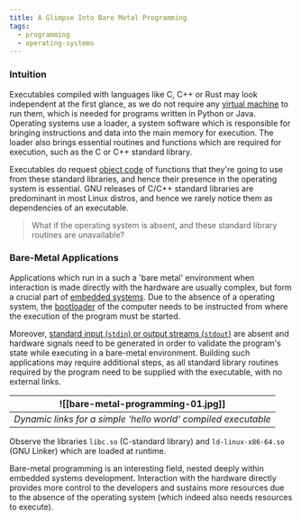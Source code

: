 ```yaml
---
title: A Glimpse Into Bare Metal Programming
tags:
  - programming
  - operating-systems
---
```

### Intuition

Executables compiled with languages like C, C++ or Rust may look independent at the first glance, as we do not require any [virtual machine](https://stackoverflow.com/questions/4640809/what-is-a-vm-and-why-do-dynamic-languages-need-one) to run them, which is needed for programs written in Python or Java. Operating systems use a loader, a system software which is responsible for bringing instructions and data into the main memory for execution. The loader also brings essential routines and functions which are required for execution, such as the C or C++ standard library.

Executables do request [object code](https://en.wikipedia.org/wiki/Object_code) of functions that they're going to use from these standard libraries, and hence their presence in the operating system is essential. GNU releases of C/C++ standard libraries are predominant in most Linux distros, and hence we rarely notice them as dependencies of an executable. 

> What if the operating system is absent, and these standard library routines are unavailable?

### Bare-Metal Applications

Applications which run in a such a 'bare metal' environment when interaction is made directly with the hardware are usually complex, but form a crucial part of [embedded systems](https://en.wikipedia.org/wiki/Embedded_system). Due to the absence of a operating system, the [bootloader](https://en.wikipedia.org/wiki/Bootloader) of the computer needs to be instructed from where the execution of the program must be started.

Moreover, [standard input (`stdin`) or output streams (`stdout`)](https://en.wikipedia.org/wiki/Standard_streams) are absent and hardware signals need to be generated in order to validate the program's state while executing in a bare-metal environment. Building such applications may require additional steps, as all standard library routines required by the program need to be supplied with the executable, with no external links.

| ![[bare-metal-programming-01.jpg]]  |
| ------------------------ |
| <center>*Dynamic links for a simple 'hello world' compiled executable*</center> |

Observe the libraries `libc.so` (C-standard library) and `ld-linux-x86-64.so` (GNU Linker) which are loaded at runtime.

Bare-metal programming is an interesting field, nested deeply within embedded systems development. Interaction with the hardware directly provides more control to the developers and sustains more resources due to the absence of the operating system (which indeed also needs resources to execute).